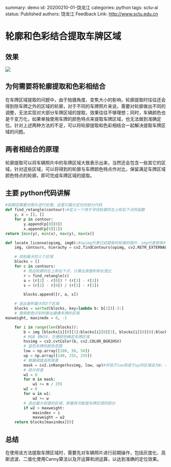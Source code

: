 summary: demo
id: 20200210-01-饶龙江
categories: python
tags: sctu-ai
status: Published 
authors: 饶龙江
Feedback Link: http://www.sctu.edu.cn

# 轮廓和色彩结合提取车牌区域
## 效果
![](assets/20191208-01-饶龙江-01.png)
## 为何需要将轮廓提取和色彩相结合
在车牌区域提取的问题中，由于拍摄角度、变焦大小的影响，轮廓提取时往往还会得到除车牌之外的区域的轮廓，对于不同的车牌照片来说，需要对轮廓做出不同的调整，无法实现对大部分车牌区域的提取，效果往往不够理想；同时，车辆颜色也是千变万化，如果单独使用车牌的颜色特点来提取车牌区域，也无法做到准确定位。针对上述两种方法的不足，可以将轮廓提取和色彩相结合一起解决提取车牌区域的问题。
## 两者相结合的原理
轮廓提取可以将车辆照片中的车牌区域大致表示出来，当然还会包含一些其它的区域，针对这些区域，可以将得到的轮廓与车牌颜色特点作对比，保留满足车牌区域颜色特点的轮廓，即可完成车牌区域的提取。
## 主要 python代码讲解
```python
#前期还需要对图片进行处理，这里只展示定位的部分代码 
def find_retangle(contour):#定义一个用于寻找轮廓的左上和右下点的函数
    y, x = [], []
    for p in contour:
        y.append(p[0][0])
        x.append(p[0][1])
return [min(y), min(x), max(y), max(x)]

def locate_license(opimg, img0):#opimg代表已经提取的轮廓的图片，img代表原来的图片。
    img, contours, hierachy = cv2.findContours(opimg, cv2.RETR_EXTERNAL, cv2.CHAIN_APPROX_NONE)#其中contours是一个列表，其中的元素是opimg中的每一个轮廓

    # 找到最大的三个区域
    blocks = []
    for c in contours:
        # 找出轮廓的左上和右下点，计算出其面积和长宽比
        r = find_retangle(c)
        a = (r[2] - r[0]) * (r[3] - r[1])
        s = (r[2] - r[0]) / (r[3] - r[1])

        blocks.append([r, a, s])

    # 选出面积最大的3个区域
    blocks = sorted(blocks, key=lambda b: b[2])[-3:]
    # 使用颜色识别判断出最像车牌的区域
maxweight, maxinedx = 0, -1

    for i in range(len(blocks)):
        b = img [blocks[i][0][1]:blocks[i][0][3], blocks[i][0][0]:blocks[i][0][2]]
        # RGB 转HSV，方便颜色确定车牌区域
        hsvimg = cv2.cvtColor(b, cv2.COLOR_BGR2HSV)
        # 蓝色车牌的颜色范围
        low = np.array([100, 50, 50])
        up = np.array([140, 255, 255])
        # 根据阈值去除背景
        mask = cv2.inRange(hsvimg, low, up)#将低于low和高于up的区域设为0，位于两者中间的设为255
        # 统计权值
        w1 = 0
        for m in mask:
            w1 += m / 255
        w2 = 0
        for w in w1:
            w2 += w
        # 选出最大权值的区域，即最有可能是车牌区域的部分
        if w2 > maxweight:
            maxindex = i
            maxweight = w2
    return blocks[maxindex][0]
 ```   
## 总结
在使用该方法提取车牌区域时，需要先对车辆照片进行前期操作，包括灰度化、高斯滤波、二值化使用Canny算法以及开运算和闭运算，以达到准确的定位效果。
